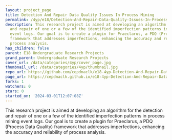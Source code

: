 ```yaml
---
layout: project_page
title: Detection And Repair Data Quality Issues In Process Mining
permalink: /4yp/e18/Detection-And-Repair-Data-Quality-Issues-In-Process-Mining/
description: This research project is aimed at developing an algorithm for the detection
  and repair of one or a few of the identified imperfection patterns in process mining
  event logs. Our goal is to create a plugin for Praeclarus, a PDQ (Process Data Quality)
  framework that addresses imperfections, enhancing the accuracy and reliability of
  process analysis.
has_children: false
parent: E18 Undergraduate Research Projects
grand_parent: Undergraduate Research Projects
cover_url: /data/categories/4yp/cover_page.jpg
thumbnail_url: /data/categories/4yp/thumbnail.jpg
repo_url: https://github.com/cepdnaclk/e18-4yp-Detection-And-Repair-Data-Quality-Issues-In-Process-Mining
page_url: https://cepdnaclk.github.io/e18-4yp-Detection-And-Repair-Data-Quality-Issues-In-Process-Mining
forks: 1
watchers: 0
stars: 0
started_on: '2024-03-01T12:07:08Z'
---
```


This research project is aimed at developing an algorithm for the detection and repair of one or a few of the identified imperfection patterns in process mining event logs. Our goal is to create a plugin for Praeclarus, a PDQ (Process Data Quality) framework that addresses imperfections, enhancing the accuracy and reliability of process analysis.